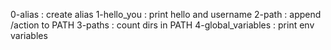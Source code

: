 0-alias : create alias
1-hello_you : print hello and username
2-path : append /action to PATH
3-paths : count dirs in PATH
4-global_variables : print env variables
